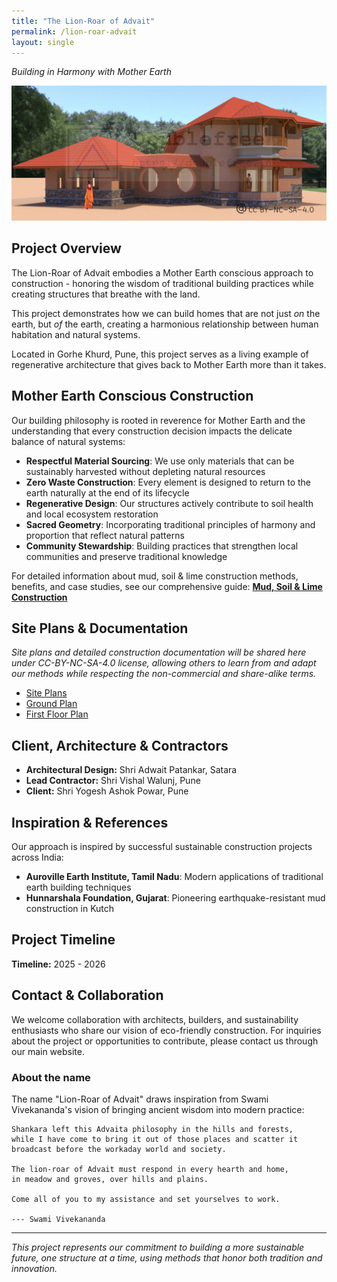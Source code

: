 ```yaml
---
title: "The Lion-Roar of Advait"
permalink: /lion-roar-advait
layout: single
---
```


*Building in Harmony with Mother Earth*

![The Lion-Roar of Advait](/assets/images/adwait/LROA.JPG)

## Project Overview

The Lion-Roar of Advait embodies a Mother Earth conscious approach to
construction - honoring the wisdom of traditional building practices while
creating structures that breathe with the land.

This project demonstrates how we can build homes that are not just *on* the
earth, but *of* the earth, creating a harmonious relationship between human
habitation and natural systems.

Located in Gorhe Khurd, Pune, this project serves as a living example of
regenerative architecture that gives back to Mother Earth more than it takes.

## Mother Earth Conscious Construction

Our building philosophy is rooted in reverence for Mother Earth and the understanding that every construction decision impacts the delicate balance of natural systems:

- **Respectful Material Sourcing**: We use only materials that can be sustainably harvested without depleting natural resources
- **Zero Waste Construction**: Every element is designed to return to the earth naturally at the end of its lifecycle
- **Regenerative Design**: Our structures actively contribute to soil health and local ecosystem restoration
- **Sacred Geometry**: Incorporating traditional principles of harmony and proportion that reflect natural patterns
- **Community Stewardship**: Building practices that strengthen local communities and preserve traditional knowledge

For detailed information about mud, soil & lime construction methods, benefits, and case studies, see our comprehensive guide: **[Mud, Soil & Lime Construction](/MudSoilLime/)**

## Site Plans & Documentation

*Site plans and detailed construction documentation will be shared here under CC-BY-NC-SA-4.0 license, allowing others to learn from and adapt our methods while respecting the non-commercial and share-alike terms.*

- [Site Plans](/assets/images/advait/sitePlans.pdf)
- [Ground Plan](/assets/images/advait/groundFloor.pdf)
- [First Floor Plan](/assets/images/advait/firstFloor.pdf)

## Client, Architecture & Contractors

* **Architectural Design:** Shri Adwait Patankar, Satara
* **Lead Contractor:** Shri Vishal Walunj, Pune
* **Client:**  Shri Yogesh Ashok Powar, Pune


## Inspiration & References

Our approach is inspired by successful sustainable construction projects across India:

- **Auroville Earth Institute, Tamil Nadu**: Modern applications of traditional earth building techniques
- **Hunnarshala Foundation, Gujarat**: Pioneering earthquake-resistant mud construction in Kutch

## Project Timeline

**Timeline:** 2025 - 2026

## Contact & Collaboration

We welcome collaboration with architects, builders, and sustainability enthusiasts who share our vision of eco-friendly construction. For inquiries about the project or opportunities to contribute, please contact us through our main website.

### About the name

The name "Lion-Roar of Advait" draws inspiration from Swami Vivekananda's vision of bringing ancient wisdom into modern practice:


```
Shankara left this Advaita philosophy in the hills and forests,
while I have come to bring it out of those places and scatter it
broadcast before the workaday world and society.

The lion-roar of Advait must respond in every hearth and home,
in meadow and groves, over hills and plains.

Come all of you to my assistance and set yourselves to work.

--- Swami Vivekananda
```

---

*This project represents our commitment to building a more sustainable future, one structure at a time, using methods that honor both tradition and innovation.*
